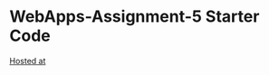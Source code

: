 # WebApps-Assignment-5 Starter Code

[Hosted at](https://44-563-web-apps-f22.github.io/44563-webapps-assignment-5-psura06/)